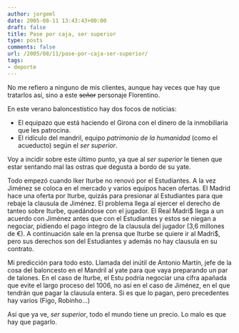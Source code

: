```yaml
---
author: jorgeml
date: 2005-08-11 13:43:43+00:00
draft: false
title: Pase por caja, ser superior
type: posts
comments: false
url: /2005/08/11/pase-por-caja-ser-superior/
tags:
- deporte
---
```


No me refiero a ninguno de mis clientes, aunque hay veces que hay que tratarlos así, sino a este ~~señor~~ personaje Florentino.

En este verano baloncestístico hay dos focos de noticias:

* El equipazo que está haciendo el Girona con el dinero de la inmobiliaria que les patrocina.
* El ridículo del mandril, equipo _patrimonio de la humanidad_ (como el acueducto) según el _ser superior_.

Voy a incidir sobre este último punto, ya que al _ser superior_ le tienen que estar sentando mal las ostras que degusta a bordo de su yate.

Todo empezó cuando Iker Iturbe no renovó por el Estudiantes. A la vez Jiménez se coloca en el mercado y varios equipos hacen ofertas. El Madrid hace una oferta por Iturbe, quizás para presionar al Estudiantes para que rebaje la clausula de Jiménez. El problema llega al ejercer el derecho de tanteo sobre Iturbe, quedándose con el jugador. El Real Madri$ llega a un acuerdo con Jiménez antes que con el Estudiantes y estos se niegan a negociar, pidiendo el pago íntegro de la clausula del jugador (3,6 millones de €). A continuación sale en la prensa que Iturbe se quiere ir al Madri$, pero sus derechos son del Estudiantes y además no hay clausula en su contrato.

Mi predicción para todo esto. Llamada del inútil de Antonio Martín, jefe de la cosa del baloncesto en el Mandril al yate para que vaya preparando un par de talones. En el caso de Iturbe, el Estu podría negociar una cifra apañada que evite el largo proceso del 1006, no así en el caso de Jiménez, en el que tendrán que pagar la clausula entera. Si es que lo pagan, pero precedentes hay varios (Figo, Robinho...)

Así que ya ve, _ser superior_, todo el mundo tiene un precio. Lo malo es que hay que pagarlo.
